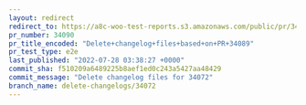 ```yaml
---
layout: redirect
redirect_to: https://a8c-woo-test-reports.s3.amazonaws.com/public/pr/34090/e2e/index.html
pr_number: 34090
pr_title_encoded: "Delete+changelog+files+based+on+PR+34089"
pr_test_type: e2e
last_published: "2022-07-28 03:38:27 +0000"
commit_sha: f510209a6489225b8aef1ed0c243a5427aa48429
commit_message: "Delete changelog files for 34072"
branch_name: delete-changelogs/34072
---
```

